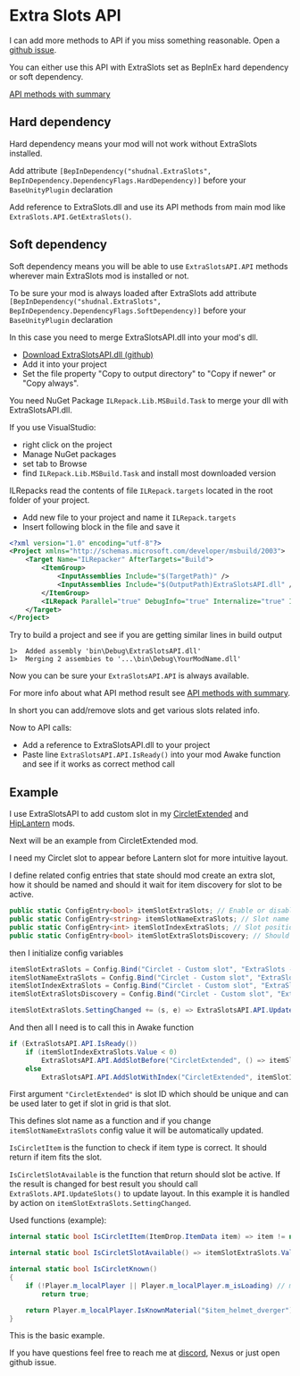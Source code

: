# Extra Slots API

I can add more methods to API if you miss something reasonable. Open a [github issue](https://github.com/shudnal/ExtraSlotsAPI/issues).

You can either use this API with ExtraSlots set as BepInEx hard dependency or soft dependency.

[API methods with summary](https://github.com/shudnal/ExtraSlots/blob/master/API.cs)

## Hard dependency

Hard dependency means your mod will not work without ExtraSlots installed.

Add attribute
```[BepInDependency("shudnal.ExtraSlots", BepInDependency.DependencyFlags.HardDependency)]```
before your `BaseUnityPlugin` declaration

Add reference to ExtraSlots.dll and use its API methods from main mod like `ExtraSlots.API.GetExtraSlots()`.

## Soft dependency

Soft dependency means you will be able to use `ExtraSlotsAPI.API` methods wherever main ExtraSlots mod is installed or not.

To be sure your mod is always loaded after ExtraSlots add attribute
```[BepInDependency("shudnal.ExtraSlots", BepInDependency.DependencyFlags.SoftDependency)]```
before your `BaseUnityPlugin` declaration

In this case you need to merge ExtraSlotsAPI.dll into your mod's dll.

* [Download ExtraSlotsAPI.dll (github)](https://github.com/shudnal/ExtraSlots/releases/download/ExtraSlotsAPI/ExtraSlotsAPI.dll)
* Add it into your project
* Set the file property "Copy to output directory" to "Copy if newer" or "Copy always".

You need NuGet Package `ILRepack.Lib.MSBuild.Task` to merge your dll with ExtraSlotsAPI.dll.

If you use VisualStudio:
* right click on the project
* Manage NuGet packages
* set tab to Browse
* find `ILRepack.Lib.MSBuild.Task` and install most downloaded version

ILRepacks read the contents of file `ILRepack.targets` located in the root folder of your project.

* Add new file to your project and name it `ILRepack.targets`
* Insert following block in the file and save it
```xml
<?xml version="1.0" encoding="utf-8"?>
<Project xmlns="http://schemas.microsoft.com/developer/msbuild/2003">
	<Target Name="ILRepacker" AfterTargets="Build">
		<ItemGroup>
			<InputAssemblies Include="$(TargetPath)" />
			<InputAssemblies Include="$(OutputPath)ExtraSlotsAPI.dll" />
		</ItemGroup>
		<ILRepack Parallel="true" DebugInfo="true" Internalize="true" InputAssemblies="@(InputAssemblies)" OutputFile="$(TargetPath)" TargetKind="SameAsPrimaryAssembly" LibraryPath="$(OutputPath)" />
	</Target>
</Project>
```

Try to build a project and see if you are getting similar lines in build output
```
1>  Added assembly 'bin\Debug\ExtraSlotsAPI.dll'
1>  Merging 2 assembies to '...\bin\Debug\YourModName.dll'
```

Now you can be sure your `ExtraSlotsAPI.API` is always available.

For more info about what API method result see [API methods with summary](https://github.com/shudnal/ExtraSlots/blob/master/API/API.cs).

In short you can add/remove slots and get various slots related info.

Now to API calls:
* Add a reference to ExtraSlotsAPI.dll to your project
* Paste line `ExtraSlotsAPI.API.IsReady()` into your mod Awake function and see if it works as correct method call

## Example

I use ExtraSlotsAPI to add custom slot in my [CircletExtended](https://github.com/shudnal/CircletExtended) and [HipLantern](https://thunderstore.io/c/valheim/p/shudnal/HipLantern/) mods.

Next will be an example from CircletExtended mod.

I need my Circlet slot to appear before Lantern slot for more intuitive layout.

I define related config entries that state should mod create an extra slot, how it should be named and should it wait for item discovery for slot to be active.
```c#
public static ConfigEntry<bool> itemSlotExtraSlots; // Enable or disable slot entirely
public static ConfigEntry<string> itemSlotNameExtraSlots; // Slot name (any string)
public static ConfigEntry<int> itemSlotIndexExtraSlots; // Slot position in layout
public static ConfigEntry<bool> itemSlotExtraSlotsDiscovery; // Should slot be active only after circlet discovery
```
then I initialize config variables
```c#
itemSlotExtraSlots = Config.Bind("Circlet - Custom slot", "ExtraSlots - Create slot", true, "Create custom equipment slot with ExtraSlots.");
itemSlotNameExtraSlots = Config.Bind("Circlet - Custom slot", "ExtraSlots - Slot name", "Circlet", "Custom equipment slot name.");
itemSlotIndexExtraSlots = Config.Bind("Circlet - Custom slot", "ExtraSlots - Slot index", -1, "Slot index (position). Game restart is required to apply changes.");
itemSlotExtraSlotsDiscovery = Config.Bind("Circlet - Custom slot", "ExtraSlots - Available after discovery", true, "If enabled - slot will be active only if you know circlet item.");

itemSlotExtraSlots.SettingChanged += (s, e) => ExtraSlotsAPI.API.UpdateSlots(); // After enabling/disabling slot call a method to update slots layout
```
And then all I need is to call this in Awake function
```c#
if (ExtraSlotsAPI.API.IsReady())
    if (itemSlotIndexExtraSlots.Value < 0)
        ExtraSlotsAPI.API.AddSlotBefore("CircletExtended", () => itemSlotNameExtraSlots.Value, item => IsCircletItem(item), () => IsCircletSlotAvailable(), "HipLantern");
    else
        ExtraSlotsAPI.API.AddSlotWithIndex("CircletExtended", itemSlotIndexExtraSlots.Value, () => itemSlotNameExtraSlots.Value, item => IsCircletItem(item), () => IsCircletSlotAvailable());
```
First argument `"CircletExtended"` is slot ID which should be unique and can be used later to get if slot in grid is that slot.

This defines slot name as a function and if you change `itemSlotNameExtraSlots` config value it will be automatically updated.

`IsCircletItem` is the function to check if item type is correct. It should return if item fits the slot.

`IsCircletSlotAvailable` is the function that return should slot be active. If the result is changed for best result you should call `ExtraSlots.API.UpdateSlots()` to update layout. In this example it is handled by action on `itemSlotExtraSlots.SettingChanged`.

Used functions (example):
```c#
internal static bool IsCircletItem(ItemDrop.ItemData item) => item != null && item.m_shared.m_itemType == ItemDrop.ItemData.ItemType.Helmet; // There could be more intricate logic

internal static bool IsCircletSlotAvailable() => itemSlotExtraSlots.Value && (!itemSlotExtraSlotsDiscovery.Value || IsCircletKnown());

internal static bool IsCircletKnown()
{
    if (!Player.m_localPlayer || Player.m_localPlayer.m_isLoading) // m_isLoading check is recommended to properly load inventory layout without item to be moved to other slot, even if only temporarily.
        return true;

    return Player.m_localPlayer.IsKnownMaterial("$item_helmet_dverger"); // There could be more intricate logic
}
```

This is the basic example.

If you have questions feel free to reach me at [discord](https://discord.com/users/shudnal), Nexus or just open github issue.